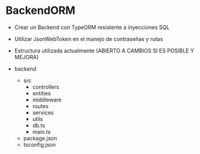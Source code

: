 ﻿# BackendORM

- Crear un Backend con TypeORM resistente a inyecciones SQL
- Utilizar JsonWebToken en el manejo de contraseñas y rutas

- Estructura utilizada actualmente (ABIERTO A CAMBIOS SI ES POSIBLE Y MEJORA)

- backend
  - src
    - controllers
    - entities
    - middleware
    - routes
    - services
    - utils
    - db.ts
    - main.ts
  - package.json
  - tsconfig.json
